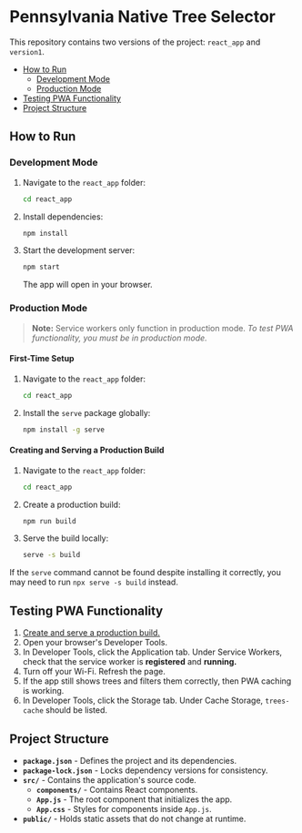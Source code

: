 # Pennsylvania Native Tree Selector

This repository contains two versions of the project: `react_app` and `version1`.

- [How to Run](#how-to-run)
  - [Development Mode](#development-mode)
  - [Production Mode](#production-mode)
- [Testing PWA Functionality](#testing-pwa-functionality)
- [Project Structure](#project-structure)

## How to Run

### Development Mode

1. Navigate to the `react_app` folder:

   ```sh
   cd react_app
   ```

2. Install dependencies:

   ```sh
   npm install
   ```

3. Start the development server:

   ```sh
   npm start
   ```

   The app will open in your browser.

### Production Mode

> **Note:** Service workers only function in production mode. *To test PWA functionality, you must be in production mode.*

#### First-Time Setup

1. Navigate to the `react_app` folder:

   ```sh
   cd react_app
   ```

2. Install the `serve` package globally:

   ```sh
   npm install -g serve
   ```

#### Creating and Serving a Production Build

1. Navigate to the `react_app` folder:

   ```sh
   cd react_app
   ```

2. Create a production build:

   ```sh
   npm run build
   ```

3. Serve the build locally:

   ```sh
   serve -s build
   ```

If the `serve` command cannot be found despite installing it correctly, you may need to run `npx serve -s build` instead.

## Testing PWA Functionality

1. [Create and serve a production build.](#creating-and-serving-a-production-build)
2. Open your browser's Developer Tools.
3. In Developer Tools, click the Application tab. Under Service Workers, check that the service worker is **registered** and **running.**
4. Turn off your Wi-Fi. Refresh the page.
5. If the app still shows trees and filters them correctly, then PWA caching is working.
6. In Developer Tools, click the Storage tab. Under Cache Storage, `trees-cache` should be listed.

## Project Structure

- **`package.json`** - Defines the project and its dependencies.
- **`package-lock.json`** - Locks dependency versions for consistency.
- **`src/`** - Contains the application's source code.
  - **`components/`** - Contains React components.
  - **`App.js`** - The root component that initializes the app.
  - **`App.css`** - Styles for components inside `App.js`.
- **`public/`** - Holds static assets that do not change at runtime.
